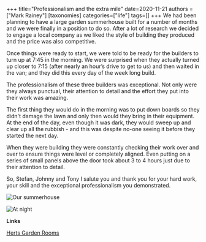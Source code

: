 +++
title="Professionalism and the extra mile"
date=2020-11-21
authors = ["Mark Rainey"]
[taxonomies]
categories=["life"]
tags=[]
+++
We had been planning to have a large garden summerhouse built for a number of months and we were finally in a position to do so. After a lot of research we decided to engage a local company as we liked the style of building they produced and the price was also competitive. 
<!-- more -->

Once things were ready to start, we were told to be ready for the builders to turn up at 7:45 in the morning. We were surprised when they actually turned up closer to 7:15 (after nearly an hour’s drive to get to us) and then waited in the van; and they did this every day of the week long build. 

The professionalism of these three builders was exceptional. Not only were they always punctual, their attention to detail and the effort they put into their work was amazing. 

The first thing they would do in the morning was to put down boards so they didn't damage the lawn and only then would they bring in their equipment. At the end of the day, even though it was dark, they would sweep up and clear up all the rubbish - and this was despite no-one seeing it before they started the next day.

When they were building they were constantly checking their work over and over to ensure things were level or completely aligned. Even putting on a series of small panels above the door took about 3 to 4 hours just due to their attention to detail. 

So, Stefan, Johnny and Tony I salute you and thank you for your hard work, your skill and the exceptional professionalism you demonstrated.

<img src="/posts/Summerhouse.png" title="Our summerhouse" class="mid-image"></img><p>

<img src="/posts/Summerhouse1.png" title="At night" class="mid-image"></img><p>

__Links__

[Herts Garden Rooms](https://www.herts-gardenrooms.co.uk/) 
